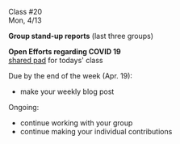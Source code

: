 <div class="lecture1">

<div class="column_date">
<p markdown="block">

Class #20 <br>
Mon, 4/13

</p>
</div>
<div class="column_materials">
<p markdown="block">


__Group stand-up reports__  (last three groups)


__Open Efforts regarding COVID 19__ <br>
[shared pad](https://pad.riseup.net/p/OpenEfforts_COVID19) for todays' class



</p>
</div>

<div class="column_assign">
<p markdown="block">



Due by the end of the week (Apr. 19):
- make your weekly blog post

Ongoing:
- continue working with your group
- continue making your individual contributions


</p>
</div>

</div>
